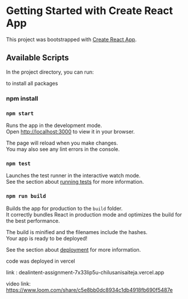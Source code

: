 # Getting Started with Create React App

This project was bootstrapped with [Create React App](https://github.com/facebook/create-react-app).

## Available Scripts

In the project directory, you can run:

to install all packages
### npm install 

### `npm start`

Runs the app in the development mode.\
Open [http://localhost:3000](http://localhost:3000) to view it in your browser.

The page will reload when you make changes.\
You may also see any lint errors in the console.

### `npm test`

Launches the test runner in the interactive watch mode.\
See the section about [running tests](https://facebook.github.io/create-react-app/docs/running-tests) for more information.

### `npm run build`

Builds the app for production to the `build` folder.\
It correctly bundles React in production mode and optimizes the build for the best performance.

The build is minified and the filenames include the hashes.\
Your app is ready to be deployed!

See the section about [deployment](https://facebook.github.io/create-react-app/docs/deployment) for more information.

code was deployed in vercel

link : dealintent-assignment-7x33lip5u-chilusanisaiteja.vercel.app

video link: https://www.loom.com/share/c5e8bb0dc8934c1db4918fb690f5487e
